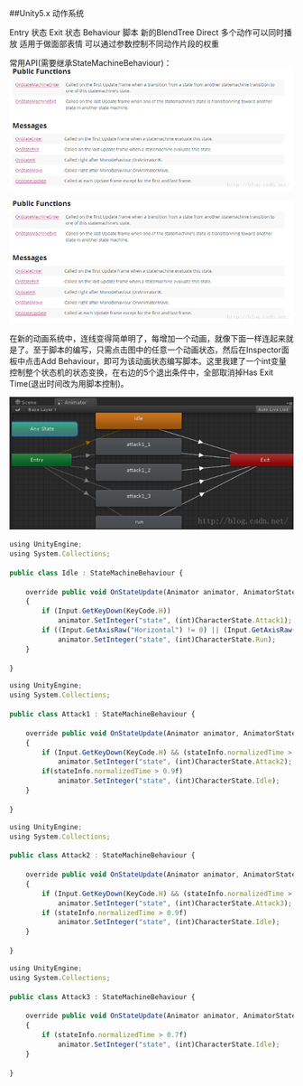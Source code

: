 ##Unity5.x 动作系统

Entry 状态
Exit 状态
Behaviour 脚本
新的BlendTree
    Direct
        多个动作可以同时播放
            适用于做面部表情
        可以通过参数控制不同动作片段的权重
        

常用API(需要继承StateMachineBehaviour)：
![](/assets/newAnimator02.png)

![](/assets/newAnimator03.png)
        
在新的动画系统中，连线变得简单明了，每增加一个动画，就像下面一样连起来就是了。至于脚本的编写，只需点击图中的任意一个动画状态，然后在Inspector面板中点击Add Behaviour，即可为该动画状态编写脚本。这里我建了一个int变量控制整个状态机的状态变换，在右边的5个退出条件中，全部取消掉Has Exit Time(退出时间改为用脚本控制)。

![](/assets/newAnimator01.png)

```javascript
using UnityEngine;  
using System.Collections;  
  
public class Idle : StateMachineBehaviour {  
  
    override public void OnStateUpdate(Animator animator, AnimatorStateInfo stateInfo, int layerIndex)  
    {  
        if (Input.GetKeyDown(KeyCode.H))  
            animator.SetInteger("state", (int)CharacterState.Attack1);  
        if ((Input.GetAxisRaw("Horizontal") != 0) || (Input.GetAxisRaw("Vertical") != 0))  
            animator.SetInteger("state", (int)CharacterState.Run);  
    }  
  
}  
```

```javascript
using UnityEngine;  
using System.Collections;  
  
public class Attack1 : StateMachineBehaviour {  
  
    override public void OnStateUpdate(Animator animator, AnimatorStateInfo stateInfo, int layerIndex)  
    {  
        if (Input.GetKeyDown(KeyCode.H) && (stateInfo.normalizedTime > 0.5f))  
            animator.SetInteger("state", (int)CharacterState.Attack2);  
        if(stateInfo.normalizedTime > 0.9f)  
            animator.SetInteger("state", (int)CharacterState.Idle);  
    }  
  
}  
```

```javascript
using UnityEngine;  
using System.Collections;  
  
public class Attack2 : StateMachineBehaviour {  
  
    override public void OnStateUpdate(Animator animator, AnimatorStateInfo stateInfo, int layerIndex)  
    {  
        if (Input.GetKeyDown(KeyCode.H) && (stateInfo.normalizedTime > 0.5f))  
            animator.SetInteger("state", (int)CharacterState.Attack3);  
        if (stateInfo.normalizedTime > 0.9f)  
            animator.SetInteger("state", (int)CharacterState.Idle);  
    }  
  
}  
```

```javascript
using UnityEngine;  
using System.Collections;  
  
public class Attack3 : StateMachineBehaviour {  
  
    override public void OnStateUpdate(Animator animator, AnimatorStateInfo stateInfo, int layerIndex)  
    {  
        if (stateInfo.normalizedTime > 0.7f)  
            animator.SetInteger("state", (int)CharacterState.Idle);  
    }  
  
}  
```






